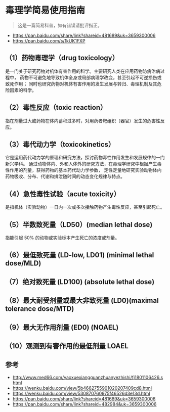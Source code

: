 # 毒理学简易使用指南

> 这是一篇简易科普，如有错误请批评指正。

- <https://pan.baidu.com/share/link?shareid=481689&uk=3659300006>
- <https://pan.baidu.com/s/1kUK1FXP>

## （1）药物毒理学（drug toxicology）

是一门关于研究药物对机体有害作用的科学。主要研究人类在应用药物防病治病过程中，
药物不可避免地导致机体全身或局部病理学改变，甚至引起不可逆损伤或致死作用；
同时也研究药物对机体有害作用的发生发展与转归、毒理机制及其危险因素的科学。

## （2）毒性反应（toxic reaction）

指在剂量过大或药物在体内蓄积过多时，对用药者靶组织（器官）发生的危害性反应。

## （3）毒代动力学（toxicokinetics）

它是运用药代动力学的原理和研究方法，探讨药物毒性作用发生和发展规律的一门新兴学科。
通过动物体内、外和人体外的研究方法，在毒理学研究中根据产生毒性作用的剂量，获得药物的基本药代动力学参数，
定性定量地研究实验动物体内药物吸收、分布、代谢和排泄随时间的动态变化规律与特点。

## （4）急性毒性试验（acute toxicity）

是指机体（实验动物）一日内一次或多次接触药物产生毒性反应，甚至引起死亡。

## （5）半数致死量（LD50）(median lethal dose)

指能引起 50% 的动物或实验标本产生死亡的浓度或剂量。

## （6）最低致死量 (LD-low, LD01) (minimal lethal dose/MLD)

## （7）绝对致死量 (LD100) (absolute lethal dose)

## （8）最大耐受剂量或最大非致死量 (LD0)(maximal tolerance dose/MTD)

## （9）最大无作用剂量 (ED0) (NOAEL)

## （10）观测到有害作用的最低剂量 LOAEL

## 参考

- <http://www.med66.com/yaoxuexiangguanzhuanyezhishi/fj1801106426.shtml>
- <https://wenku.baidu.com/view/5b4662755901020207409cd8.html>
- <https://wenku.baidu.com/view/530870760975f46526d3e13d.html>
- <https://pan.baidu.com/share/link?shareid=481689&uk=3659300006>
- <https://pan.baidu.com/share/link?shareid=482984&uk=3659300006>
